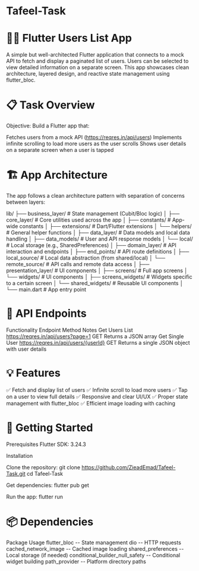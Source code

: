 # Tafeel-Task

# 🧑‍💻 Flutter Users List App

A simple but well-architected Flutter application that connects to a mock API to fetch and display a paginated list of users. Users can be selected to view detailed information on a separate screen. This app showcases clean architecture, layered design, and reactive state management using flutter_bloc.


# 📋 Task Overview

Objective:
Build a Flutter app that:

Fetches users from a mock API (https://reqres.in/api/users)
Implements infinite scrolling to load more users as the user scrolls
Shows user details on a separate screen when a user is tapped


# 🏗️ App Architecture

The app follows a clean architecture pattern with separation of concerns between layers:

lib/
├── business_layer/                # State management (Cubit/Bloc logic)
│
├── core_layer/                   # Core utilities used across the app
│   ├── constants/                # App-wide constants
│   ├── extensions/               # Dart/Flutter extensions
│   └── helpers/                  # General helper functions
│
├── data_layer/                   # Data models and local data handling
│   ├── data_models/              # User and API response models
│   └── local/                    # Local storage (e.g., SharedPreferences)
│
├── domain_layer/                 # API interaction and endpoints
│   ├── end_points/               # API route definitions
│   ├── local_source/             # Local data abstraction (from shared/local)
│   └── remote_source/            # API calls and remote data access
│
├── presentation_layer/           # UI components
│   ├── screens/                  # Full app screens 
│   └── widgets/                  # UI components
│       ├── screens_widgets/      # Widgets specific to a certain screen
│       └── shared_widgets/       # Reusable UI components
│
└── main.dart                     # App entry point


# 🔌 API Endpoints

Functionality	Endpoint	Method	Notes
Get Users List	https://reqres.in/api/users?page=1	GET	Returns a JSON array
Get Single User	https://reqres.in/api/users/{userId}	GET	Returns a single JSON object with user details


# 💡 Features

✅ Fetch and display list of users
✅ Infinite scroll to load more users
✅ Tap on a user to view full details
✅ Responsive and clear UI/UX
✅ Proper state management with flutter_bloc
✅ Efficient image loading with caching


# 🚀 Getting Started

Prerequisites
Flutter SDK: 3.24.3


Installation

Clone the repository: 
git clone https://github.com/ZieadEmad/Tafeel-Task.git
cd Tafeel-Task

Get dependencies:
flutter pub get

Run the app:
flutter run


# 📦 Dependencies

Package	Usage
flutter_bloc --	State management
dio	-- HTTP requests
cached_network_image --	Cached image loading
shared_preferences --	Local storage (if needed)
conditional_builder_null_safety -- Conditional widget building
path_provider --	Platform directory paths


